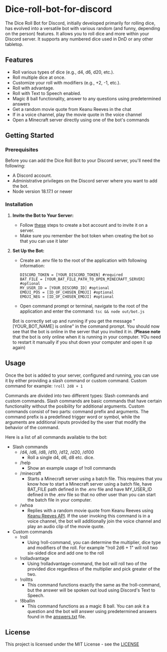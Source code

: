# Dice-roll-bot-for-discord

The Dice Roll Bot for Discord, initially developed primarily for rolling dice, has evolved into a versatile bot with various random (and funny, depending on the person) features. It allows you to roll dice and more within your Discord server. It supports any numbered dice used in DnD or any other tabletop.

## Features

- Roll various types of dice (e.g., d4, d6, d20, etc.).
- Roll multiple dice at once.
- Customize your roll with modifiers (e.g., +2, -1, etc.).
- Roll with advantage.
- Roll with Text to Speech enabled.
- Magic 8 ball functionality, answer to any questions using predetermined answers
- Get a random movie quote from Keanu Reeves in the chat
- If in a voice channel, play the movie quote in the voice channel
- Open a Minecraft server directly using one of the bot's commands

## Getting Started

### Prerequisites

Before you can add the Dice Roll Bot to your Discord server, you'll need the following:

- A Discord account.
- Administrative privileges on the Discord server where you want to add the bot.
- Node version 18.17.1 or newer

### Installation

1. **Invite the Bot to Your Server:**

    - Follow [these](https://discordpy.readthedocs.io/en/stable/discord.html) steps to create a bot account and to invite it on a server.
    - Make sure you remember the bot token when creating the bot so that you can use it later

2. **Set Up the Bot:**

    - Create an .env file to the root of the application with following information:
        ```
        DISCORD_TOKEN = [YOUR_DISCORD_TOKEN] #required
        BAT_FILE = [YOUR_BAT_FILE_PATH_TO_OPEN_MINECRAFT_SERVER] #optional
        MY_USER_ID = [YOUR_DISCORD_ID] #optional
        EMOJI_POS = [ID_OF_CHOSEN_EMOJI] #optional
        EMOJI_NEG = [ID_OF_CHOSEN_EMOJI] #optional
        ```
    - Open command prompt or terminal, navigate to the root of the application and enter the command:
        `tsc && node out/bot.js`

    Bot is correctly set up and running if you get the message "[YOUR_BOT_NAME] is online" in the command prompt. You should now see that the bot is online in the server that you invited it in.
    (**Please note** that the bot is only online when it is running in your computer. YOu need to restart it manually if you shut down your computer and open it up again)

## Usage

Once the bot is added to your server, configured and running, you can use it by either providing a slash command or custom command. Custom command for example:
`!roll 2d8 + 1`

Commands are divided into two different types: Slash commands and custom commands. Slash commands are basic commands that have certain functionality without the posibility for additional arguments. Custom commands consist of two parts: command prefix and arguments. The command prefix is a predefined trigger word or symbol, while the arguments are additional inputs provided by the user that modify the behavior of the command.

Here is a list of all commands available to the bot:
- Slash commands
  - /d4, /d6, /d8, /d10, /d12, /d20, /d100
    - Roll a single d4, d6, d8 etc. dice.
  - /help
    - Show an example usage of !roll commands
  - /minecraft
    - Starts a Minecraft server using a batch file. This requires that you know how to start a Minecraft server using a batch file, have BAT_FILE path defined in the .env file and have MY_USER_ID defined in the .env file so that no other user than you can start the batch file in your computer.
  - /whoa
    - Replies with a random movie quote from Keanu Reeves using [Keanu Reeves API](https://whoa.onrender.com/). If the user invoking this command is in a voice channel, the bot will additionally join the voice channel and play an audio clip of the movie quote.
- Custom commands
  - !roll
    - Using !roll-command, you can determine the multiplier, dice type and modifiers of the roll. For example "!roll 2d6 + 1" will roll two six-sided dice and add one to the roll
  - !rolladvantage
    - Using !rolladvantage-command, the bot will roll two of the provided dice regardless of the multiplier and pick greater of the two.
  - !rolltts
    - This command functions exactly the same as the !roll-command, but the answer will be spoken out loud using Discord's Text to Speech.
  - !8ballin
    - This command functions as a magic 8 ball. You can ask it a question and the bot will answer using predetermined answers found in the [answers.txt](answers.txt) file.

## License

This project is licensed under the MIT License - see the [LICENSE](../LICENCE.md)
